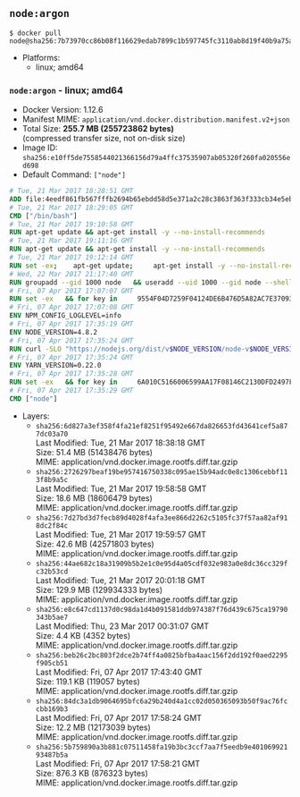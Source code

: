 ## `node:argon`

```console
$ docker pull node@sha256:7b73970cc86b08f116629edab7899c1b597745fc3110ab8d19f40b9a75a317dc
```

-	Platforms:
	-	linux; amd64

### `node:argon` - linux; amd64

-	Docker Version: 1.12.6
-	Manifest MIME: `application/vnd.docker.distribution.manifest.v2+json`
-	Total Size: **255.7 MB (255723862 bytes)**  
	(compressed transfer size, not on-disk size)
-	Image ID: `sha256:e10ff5de7558544021366156d79a4ffc37535907ab05320f260fa020556ed698`
-	Default Command: `["node"]`

```dockerfile
# Tue, 21 Mar 2017 18:28:51 GMT
ADD file:4eedf861fb567fffb2694b65ebdd58d5e371a2c28c3863f363f333cb34e5eb7b in / 
# Tue, 21 Mar 2017 18:29:05 GMT
CMD ["/bin/bash"]
# Tue, 21 Mar 2017 19:10:58 GMT
RUN apt-get update && apt-get install -y --no-install-recommends 		ca-certificates 		curl 		wget 	&& rm -rf /var/lib/apt/lists/*
# Tue, 21 Mar 2017 19:11:16 GMT
RUN apt-get update && apt-get install -y --no-install-recommends 		bzr 		git 		mercurial 		openssh-client 		subversion 				procps 	&& rm -rf /var/lib/apt/lists/*
# Tue, 21 Mar 2017 19:12:14 GMT
RUN set -ex; 	apt-get update; 	apt-get install -y --no-install-recommends 		autoconf 		automake 		bzip2 		file 		g++ 		gcc 		imagemagick 		libbz2-dev 		libc6-dev 		libcurl4-openssl-dev 		libdb-dev 		libevent-dev 		libffi-dev 		libgdbm-dev 		libgeoip-dev 		libglib2.0-dev 		libjpeg-dev 		libkrb5-dev 		liblzma-dev 		libmagickcore-dev 		libmagickwand-dev 		libncurses-dev 		libpng-dev 		libpq-dev 		libreadline-dev 		libsqlite3-dev 		libssl-dev 		libtool 		libwebp-dev 		libxml2-dev 		libxslt-dev 		libyaml-dev 		make 		patch 		xz-utils 		zlib1g-dev 				$( 			if apt-cache show 'default-libmysqlclient-dev' 2>/dev/null | grep -q '^Version:'; then 				echo 'default-libmysqlclient-dev'; 			else 				echo 'libmysqlclient-dev'; 			fi 		) 	; 	rm -rf /var/lib/apt/lists/*
# Wed, 22 Mar 2017 21:17:40 GMT
RUN groupadd --gid 1000 node   && useradd --uid 1000 --gid node --shell /bin/bash --create-home node
# Fri, 07 Apr 2017 17:07:07 GMT
RUN set -ex   && for key in     9554F04D7259F04124DE6B476D5A82AC7E37093B     94AE36675C464D64BAFA68DD7434390BDBE9B9C5     FD3A5288F042B6850C66B31F09FE44734EB7990E     71DCFD284A79C3B38668286BC97EC7A07EDE3FC1     DD8F2338BAE7501E3DD5AC78C273792F7D83545D     B9AE9905FFD7803F25714661B63B535A4C206CA9     C4F0DFFF4E8C1A8236409D08E73BC641CC11F4C8     56730D5401028683275BD23C23EFEFE93C4CFFFE   ; do     gpg --keyserver ha.pool.sks-keyservers.net --recv-keys "$key" ||     gpg --keyserver pgp.mit.edu --recv-keys "$key" ||     gpg --keyserver keyserver.pgp.com --recv-keys "$key" ;   done
# Fri, 07 Apr 2017 17:07:08 GMT
ENV NPM_CONFIG_LOGLEVEL=info
# Fri, 07 Apr 2017 17:35:19 GMT
ENV NODE_VERSION=4.8.2
# Fri, 07 Apr 2017 17:35:24 GMT
RUN curl -SLO "https://nodejs.org/dist/v$NODE_VERSION/node-v$NODE_VERSION-linux-x64.tar.xz"   && curl -SLO "https://nodejs.org/dist/v$NODE_VERSION/SHASUMS256.txt.asc"   && gpg --batch --decrypt --output SHASUMS256.txt SHASUMS256.txt.asc   && grep " node-v$NODE_VERSION-linux-x64.tar.xz\$" SHASUMS256.txt | sha256sum -c -   && tar -xJf "node-v$NODE_VERSION-linux-x64.tar.xz" -C /usr/local --strip-components=1   && rm "node-v$NODE_VERSION-linux-x64.tar.xz" SHASUMS256.txt.asc SHASUMS256.txt   && ln -s /usr/local/bin/node /usr/local/bin/nodejs
# Fri, 07 Apr 2017 17:35:24 GMT
ENV YARN_VERSION=0.22.0
# Fri, 07 Apr 2017 17:35:28 GMT
RUN set -ex   && for key in     6A010C5166006599AA17F08146C2130DFD2497F5   ; do     gpg --keyserver ha.pool.sks-keyservers.net --recv-keys "$key" ||     gpg --keyserver pgp.mit.edu --recv-keys "$key" ||     gpg --keyserver keyserver.pgp.com --recv-keys "$key" ;   done   && curl -fSL -o yarn.js "https://yarnpkg.com/downloads/$YARN_VERSION/yarn-legacy-$YARN_VERSION.js"   && curl -fSL -o yarn.js.asc "https://yarnpkg.com/downloads/$YARN_VERSION/yarn-legacy-$YARN_VERSION.js.asc"   && gpg --batch --verify yarn.js.asc yarn.js   && rm yarn.js.asc   && mv yarn.js /usr/local/bin/yarn   && chmod +x /usr/local/bin/yarn
# Fri, 07 Apr 2017 17:35:29 GMT
CMD ["node"]
```

-	Layers:
	-	`sha256:6d827a3ef358f4fa21ef8251f95492e667da826653fd43641cef5a877dc03a70`  
		Last Modified: Tue, 21 Mar 2017 18:38:18 GMT  
		Size: 51.4 MB (51438476 bytes)  
		MIME: application/vnd.docker.image.rootfs.diff.tar.gzip
	-	`sha256:2726297beaf19be957416750338c095ae15b94adc0e8c1306cebbf113f8b9a5c`  
		Last Modified: Tue, 21 Mar 2017 19:58:58 GMT  
		Size: 18.6 MB (18606479 bytes)  
		MIME: application/vnd.docker.image.rootfs.diff.tar.gzip
	-	`sha256:7d27bd3d7fecb89d4028f4afa3ee866d2262c5105fc37f57aa82af918dc2f84c`  
		Last Modified: Tue, 21 Mar 2017 19:59:57 GMT  
		Size: 42.6 MB (42571803 bytes)  
		MIME: application/vnd.docker.image.rootfs.diff.tar.gzip
	-	`sha256:44ae682c18a31909b5b2e1c0e95d4a05cdf032e983a0e8dc36cc329fc32b53cd`  
		Last Modified: Tue, 21 Mar 2017 20:01:18 GMT  
		Size: 129.9 MB (129934333 bytes)  
		MIME: application/vnd.docker.image.rootfs.diff.tar.gzip
	-	`sha256:e8c647cd1137d0c98da1d4b091581ddb974387f76d439c675ca19790343b5ae7`  
		Last Modified: Thu, 23 Mar 2017 00:31:07 GMT  
		Size: 4.4 KB (4352 bytes)  
		MIME: application/vnd.docker.image.rootfs.diff.tar.gzip
	-	`sha256:beb26c2bc803f2dce2b74ff4a0825bfba4aac156f2dd192f0aed2295f905cb51`  
		Last Modified: Fri, 07 Apr 2017 17:43:40 GMT  
		Size: 119.1 KB (119057 bytes)  
		MIME: application/vnd.docker.image.rootfs.diff.tar.gzip
	-	`sha256:84dc3a1db9064695bfc6a29b240d4a1cc02d050365093b50f9ac76fccbb169b3`  
		Last Modified: Fri, 07 Apr 2017 17:58:24 GMT  
		Size: 12.2 MB (12173039 bytes)  
		MIME: application/vnd.docker.image.rootfs.diff.tar.gzip
	-	`sha256:5b759890a3b881c07511458fa19b3bc3ccf7aa7f5eedb9e40106992193487b5a`  
		Last Modified: Fri, 07 Apr 2017 17:58:21 GMT  
		Size: 876.3 KB (876323 bytes)  
		MIME: application/vnd.docker.image.rootfs.diff.tar.gzip
